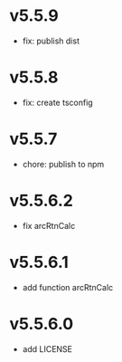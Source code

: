 # v5.5.9
- fix: publish dist

# v5.5.8
- fix: create tsconfig

# v5.5.7
- chore: publish to npm

# v5.5.6.2
- fix arcRtnCalc

# v5.5.6.1
- add function arcRtnCalc

# v5.5.6.0
- add LICENSE
